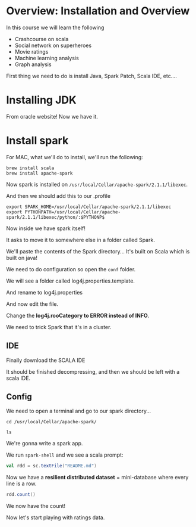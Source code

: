 # Overview: Installation and Overview

In this course we will learn the following 

* Crashcourse on scala
* Social network on superheroes 
* Movie ratings
* Machine learning analysis
* Graph analysis 

First thing we need to do is install Java, Spark Patch, Scala IDE, etc.... 

# Installing JDK

From oracle website! Now we have it.

# Install spark

For MAC, what we'll do to install, we'll run the following:

```
brew install scala
brew install apache-spark
```

Now spark is installed on `/usr/local/Cellar/apache-spark/2.1.1/libexec`.

And then we should add this to our .profile

```
export SPARK_HOME=/usr/local/Cellar/apache-spark/2.1.1/libexec
export PYTHONPATH=/usr/local/Cellar/apache-spark/2.1.1/libexec/python/:$PYTHONP$
```

Now inside we have spark itself!

It asks to move it to somewhere else in a folder called Spark.

We'll paste the contents of the Spark directory... It's built on Scala which is built on java!

We need to do configuration so open the `conf` folder.

We will see a folder called log4j.properties.template.

And rename to log4j.properties

And now edit the file.

Change the **log4j.rooCategory to ERROR instead of INFO**.

We need to trick Spark that it's in a cluster.

## IDE

Finally download the SCALA IDE

It should be finished decompressing, and then we should be left with a scala IDE.

## Config

We need to open a terminal and go to our spark directory...

```
cd /usr/local/Cellar/apache-spark/

ls
```

We're gonna write a spark app. 

We run `spark-shell` and we see a scala prompt:

``` scala
val rdd = sc.textFile("README.md")
```

Now we have a **resilient distributed dataset** = mini-database where every line is a row.

``` scala
rdd.count()
```

We now have the count!

Now let's start playing with ratings data.







